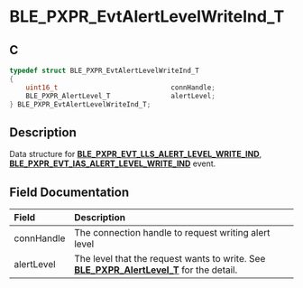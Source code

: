 # BLE_PXPR_EvtAlertLevelWriteInd_T

## C

```c
typedef struct BLE_PXPR_EvtAlertLevelWriteInd_T
{
    uint16_t                            connHandle;
    BLE_PXPR_AlertLevel_T               alertLevel;
} BLE_PXPR_EvtAlertLevelWriteInd_T;
```

## Description

Data structure for **[BLE_PXPR_EVT_LLS_ALERT_LEVEL_WRITE_IND](GUID-7FECC045-859E-429B-987B-C6BB9271911A.md)**, **[BLE_PXPR_EVT_IAS_ALERT_LEVEL_WRITE_IND](GUID-7FECC045-859E-429B-987B-C6BB9271911A.md)** event.


## Field Documentation

|Field|Description|
|:---|:---|
|connHandle|The connection handle to request writing alert level|
|alertLevel|The level that the request wants to write. See **[BLE_PXPR_AlertLevel_T](GUID-08BD9B95-4E02-4C40-AC3C-48929433890B.md)** for the detail.|
